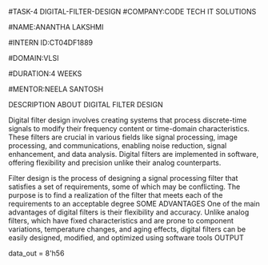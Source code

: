 #TASK-4 DIGITAL-FILTER-DESIGN
#COMPANY:CODE TECH IT SOLUTIONS

#NAME:ANANTHA LAKSHMI

#INTERN ID:CT04DF1889

#DOMAIN:VLSI

#DURATION:4 WEEKS

#MENTOR:NEELA SANTOSH

DESCRIPTION ABOUT DIGITAL FILTER DESIGN

Digital filter design involves creating systems that process discrete-time signals to modify their frequency content or time-domain characteristics. These filters are crucial in various fields like signal processing, image processing, and communications, enabling noise reduction, signal enhancement, and data analysis. Digital filters are implemented in software, offering flexibility and precision unlike their analog counterparts. 

Filter design is the process of designing a signal processing filter that satisfies a set of requirements, some of which may be conflicting. The purpose is to find a realization of the filter that meets each of the requirements to an acceptable degree
SOME ADVANTAGES
One of the main advantages of digital filters is their flexibility and accuracy. Unlike analog filters, which have fixed characteristics and are prone to component variations, temperature changes, and aging effects, digital filters can be easily designed, modified, and optimized using software tools
OUTPUT

data_out = 8'h56

